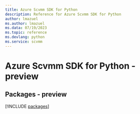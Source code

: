 ```yaml
---
title: Azure Scvmm SDK for Python
description: Reference for Azure Scvmm SDK for Python
author: lmazuel
ms.author: lmazuel
ms.data: 07/19/2023
ms.topic: reference
ms.devlang: python
ms.service: scvmm
---
```

# Azure Scvmm SDK for Python - preview
## Packages - preview
[!INCLUDE [packages](scvmm-index.md)]